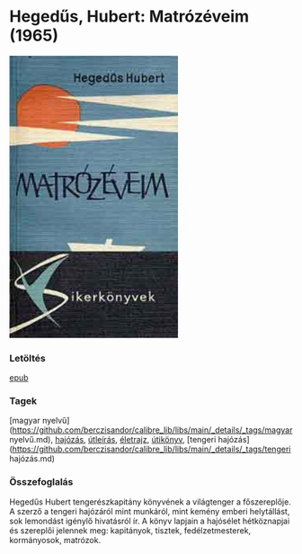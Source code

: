 # <a name="id_160">Hegedűs, Hubert: Matrózéveim (1965)</a>
<img src="https://github.com/BercziSandor/calibre_lib/raw/main/libs/main/Hegedus%2C%20Hubert/Matrozeveim%20%28160%29/cover.jpg" alt="cover" width="300"/>

### Letöltés
[epub](https://github.com/BercziSandor/calibre_lib/raw/main/libs/main/Hegedus%2C%20Hubert/Matrozeveim%20%28160%29/Matrozeveim%20-%20Hegedus%2C%20Hubert.epub)

### Tagek
[magyar nyelvű](https://github.com/berczisandor/calibre_lib/libs/main/_details/_tags/magyar nyelvű.md), [hajózás](https://github.com/berczisandor/calibre_lib/libs/main/_details/_tags/hajózás.md), [útleírás](https://github.com/berczisandor/calibre_lib/libs/main/_details/_tags/útleírás.md), [életrajz](https://github.com/berczisandor/calibre_lib/libs/main/_details/_tags/életrajz.md), [útikönyv](https://github.com/berczisandor/calibre_lib/libs/main/_details/_tags/útikönyv.md), [tengeri hajózás](https://github.com/berczisandor/calibre_lib/libs/main/_details/_tags/tengeri hajózás.md)

### Összefoglalás
<div>
<p>Hegedűs Hubert tengerészkapitány könyvének a világtenger a főszereplője. A szerző a tengeri hajózáról mint munkáról, mint kemény emberi helytállást, sok lemondást igénylő hivatásról ír. A könyv lapjain a hajósélet hétköznapjai és szereplői jelennek meg: kapitányok, tisztek, fedélzetmesterek, kormányosok, matrózok.</p></div>


